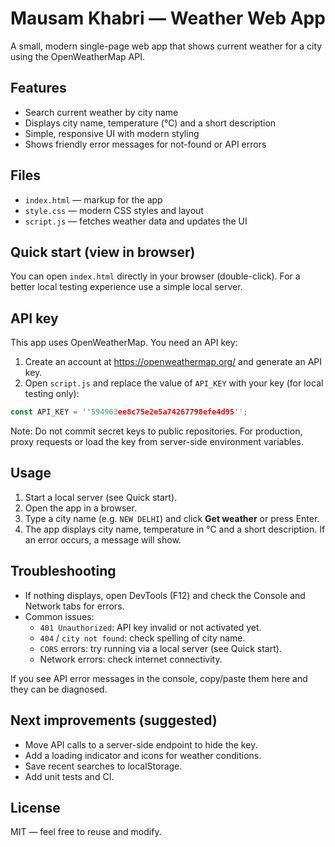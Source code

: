# Mausam Khabri — Weather Web App

A small, modern single-page web app that shows current weather for a city using the OpenWeatherMap API.

## Features

- Search current weather by city name
- Displays city name, temperature (°C) and a short description
- Simple, responsive UI with modern styling
- Shows friendly error messages for not-found or API errors

## Files

- `index.html` — markup for the app
- `style.css` — modern CSS styles and layout
- `script.js` — fetches weather data and updates the UI

## Quick start (view in browser)

You can open `index.html` directly in your browser (double-click). For a better local testing experience use a simple local server.


## API key

This app uses OpenWeatherMap. You need an API key:

1. Create an account at https://openweathermap.org/ and generate an API key.
2. Open `script.js` and replace the value of `API_KEY` with your key (for local testing only):

```js
const API_KEY = ''594963ee8c75e2e5a74267798efe4d95'';
```

Note: Do not commit secret keys to public repositories. For production, proxy requests or load the key from server-side environment variables.

## Usage

1. Start a local server (see Quick start).
2. Open the app in a browser.
3. Type a city name (e.g. `NEW DELHI`) and click **Get weather** or press Enter.
4. The app displays city name, temperature in °C and a short description. If an error occurs, a message will show.

## Troubleshooting

- If nothing displays, open DevTools (F12) and check the Console and Network tabs for errors.
- Common issues:
  - `401 Unauthorized`: API key invalid or not activated yet.
  - `404` / `city not found`: check spelling of city name.
  - `CORS` errors: try running via a local server (see Quick start).
  - Network errors: check internet connectivity.

If you see API error messages in the console, copy/paste them here and they can be diagnosed.

## Next improvements (suggested)

- Move API calls to a server-side endpoint to hide the key.
- Add a loading indicator and icons for weather conditions.
- Save recent searches to localStorage.
- Add unit tests and CI.

## License

MIT — feel free to reuse and modify.
